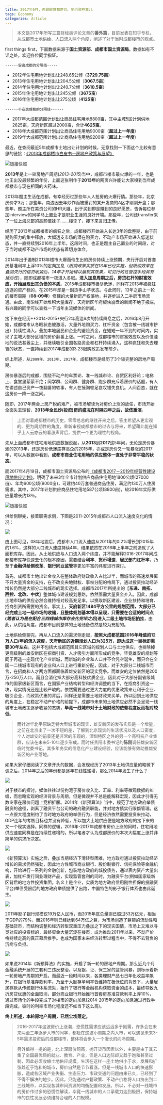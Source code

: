 ```yaml
---
title: 2017年6月，再聊聊成都房价、地价那些事儿
tags: Economy
categories: Article
---
```


> 本文是2017年所写三篇财经类评论文章的**番外篇**，目前发表在知乎专栏，从成都市土地供给、人口流入两个角度，阐述了对于当时成都楼市的观点。

first things first，下面数据来源于**国土资源部**、**成都市国土资源局**。数据如有不详之处，欢迎各位同学指证。

`------安逸成都的分隔线-----`
- 2012年住宅用地计划出让248.65公倾（**3729.75亩**）
- 2013年住宅用地计划出让204.5公倾（**3067.5亩**）
- 2014年住宅用地计划出让240.7公倾（**3610.5亩**）
- 2015年住宅用地计划出让245公倾（**3675亩**）
- 2016年住宅用地计划出让275公顷（**4125亩**）

`------不安逸成都的分隔线------`
- 2017年大成都范围计划出让商品住宅用地8800亩，其中主城5区计划供地2625亩，天府新区超过2000亩，合计**4625亩**。
- 2018年大成都范围计划出让商品住宅用地9000亩（**超过上一年度**）
- 2019年大成都范围计划出让商品住宅用地9200亩（**超过上一年度**）

<!-- more -->

最近，在查阅最近5年成都市土地出让计划的时候，无意找到一下面这个比较有意思的链接：[《2013年成都楼市白皮书--房地产政策与展望》](http://news.cd.fang.com/zt/201401/2013cdlsbpstd.html)

![](2-real-estate/2013.png "链接快照")

**2013年**是上一轮房地产周期(*2013-2015*)当中，成都市楼市最火爆的一年，也是地王出没最频繁的年份，上面这张制作于**2013年**的网页兴许能让大家嗅到当年成都楼市与现在相同的火药味。

2013年题主生活在成都，有幸经历过那些年人人抢房的火爆行情。那些年，北京房价才3万；那些年，南边因去年炒作而被重罚的某开发商的A区才刚刚开盘；那些年，题主所在美资公司的HR大姐，出于买到即是赚到的良好愿景，告诉每位参加interview的同学马上置业才是职业生涯的良好开端。那些年，公司还transfer来了一位上海总部的高颜值妹子.......楼歪了，接下来言归正传。

经历了2013年成都楼市的疯狂之后，成都楼市开始进入长达3年的盘整期，由于前期购买力的集中释放，大幅透支市场的潜在购买力，不动产市场开始进入低迷状态，并一直持续到2016年上半年。这段时间，也正是题主自己置业的时间段，对于当时成都不动产市场的状态有着切身体会。

2014年出于遏制2013年楼市火爆而催生出的房价持续上涨预期，央行开启对首套房基准利率上浮10%的定向加息（*限购政策实质在13年已经实施，但限购效果在叠加央行的信贷收紧后，14年才开始得以展现其效果，可见行政性管控手段具有延后性*），随即成都楼市一夜进入冬眠。**进入加息周期之后，房贷杠杆的财富效应，开始展现出其负债的本质**。2015年成都楼市极尽低迷，同样在2013年被疯狂追逐的资产标的，在2015年却是一副烫手山芋状态。与此同时，13年之前上一轮的楼市周期（**08-09年**）修建的大量新房产权落地，并逐步进入二手房市场流通。由此，南沿线开始堆积大量库存，天府新区华府板块崩盘的新闻不绝于报端，有兴趣的同学可以查找一下当年主流媒体的新闻。

接下来在经历**2014-2015*央行2年高达6次的持续降息之后，2016年8月开始，成都楼市从冬眠状态被激活，大量外地购买力、杠杆资金（包含被一线城市挤出）持续性涌入，叠加本地居民和企业的避险资金，在短短一年不到的时间内，实现了主城大部分区域的房价翻番上涨。一时之间，成都楼市的财富效应以及价值洼地的说法甚嚣尘上，并继续吸引全国各路资金和杠杆持续涌入，这种疯狂和失去理智的状态，一直持续到2017年成都的3.23限购政策发布前夕。

综上所述，从`2009年`、`2013年`、`2017年`，成都楼市是经历了3个较完整的房地产周期。

房价暴涨后的成都，围绕不动产的车票论、准一线城市论、自贸区利好论；电梯上、食堂里萦萦不绝；同学群、公司群、健身群、跑步群充斥着房价的话题，有人在讲述自己资产一夜翻番的轶事，有人在捶胸顿足哀叹错失良机。人间百态，就在这房价一降一涨之间。

随即，2017年两会上房产税的难产，被市场解读为对房价上涨的放任，市场开始全面失去理智，**2013年全民炒(投资)房的盛况在时隔四年之后，故伎重演**。

> 上面对着成都楼市的历史，零零总总的继往开来之后，答主希望从更宏观的、更为周期性的角度，重新审视成都楼市的过去与将来，希望藉此能在知乎上人云亦云的看涨声背后，提供一个更为理性的视角。

先从上面成都市住宅用地供应数据说起，从**2013**到**2017**这5年间，无论是房价暴涨的2013年，还是房价低迷库存高企的2015年，亦或是房价又一轮暴涨的2017年，可以从数据中看到，**成都市商业住宅用地的供应整体一直处于非常平稳的状态**。

而2017年4月19日，成都市国土资源局公布的[《成都市2017－2019年经营性建设用地供应计划》](http://www.mlr.gov.cn/xwdt/dfdt/201704/t20170412_1498432.htm)，明确了未来3年全市计划供应商品住宅用地1800公顷(27000亩)、年均600公顷(9000亩)，可建约40万套普通商品住房，满足约130万人住房需求。其中，2017年计划供应商品住宅用地587公顷(8800亩)，较2016年实际供应量增长约13％。

![](2-real-estate/future.png "链接快照")

供给侧聊完，接着聊需求侧，下图是2011-2015年成都市人口流入速度变化的情况：

![](2-real-estate/people.jpg)

由上图可见，08年地震后，成都市人口流入速度从2011年的0.2%增长到2015年的1.6%，这样的人口流入速度持续4年，结果依然在2016年上半年之前造就了大面积库存。因此，从土地供应与人口流入两个纬度，并不能解释2016-2017年间成都楼市库存快速去化的根本原因，需要结合**利率**、**货币增速**、**居民部门杠杆率**，乃至于**金融供给侧改革**、**银行同业监管**等更加丰富的纬度进行探讨。

首先，成都市土地出让金收入在整体政府财政收入占比过半，而城市的高速发展离不开大量资金的支持，在不改变央地财权、事权分配的格局下，通过投资拉动经济增长仍然是大部分二线城市的现实选择。成都市2017年所提出的【**东进、南拓、西控、北改、中优**】整体城市建设规划思路，依然亟需大量资金介入。因此，成都土地市场的供应必然会维持相对较高充足率，以换取新区建设、企业扶持和培育、招商引资所需要的资金。事实上，**天府新区1484平方公里的规划范围，大部分已经完成土地一级市场的收储，且整体规划基本得以呈现，只需要在合适的时间点(*笔者认为是在配合三四线城市库存去化完毕之后*)进入二级土地市场招拍挂**，由此，从供给角度，成都市目前整体的土地储备依然是较为充裕的。

土地供给侧聊完，再从人口流入的需求侧走起，**按照大成都范围2016年峰值的12万人口/年的流入速度，天府新区的近期规划人口为325万，即达成这一目标即需要30年左右**。这并不包括大成都范围其它区域的规划人口与土地供应，也排除掉更高级别的雄安新区在招商引资、人才吸引方面所形成的竞争，毕竟雄安的规划等同于再造一座现代化产业新城，而新城的企业和人口并不会凭空诞生，而只会在全国一二线城市现有的企业和人口上进行重新分配，因此，对于大部分二线城市而言，在招商和人才两方面都面临着雄安新区的现实竞争。而雄安的定位依然是200万-250万人口，而且会消化掉大部分高科技优质企业，因此对于大部分副省级城市的国家级新区而言，在国家产业结构转型和经济调整的当下，在招商引资这一块，现实情况还是比较严峻的。依然需要通过更大力度的优惠政策来让利于企业、吸引企业，而政策优惠的背后，同样还是需要土地财政来买单，所以回到土地供应的角度上，在稳定不动产价格的前提下，成都市未来的土地供应必然不会呈现一线城市土地政策逐步收紧的态势，**毕竟一线城市对于土地财政的依赖程度反而相对较低**。

> 而针对华北平原缺乏特大型城市的现实，雄安新区的发布实质是一个增量，之前在北京出了一次不短的差，了解到北京现实的生活状况以及人口密度，个人对雄安的前景还是非常的乐观的，深圳特区之外的另一个高科技产业集群，应该在未来5-10年逐步形成。而时任贵阳市委书记的**陈刚**调任雄安新区临时党委书记，其多年务实的信息化产业建设经验，应该能够有效助推雄安新区的产业落地。

如果大家仔细阅读了文章开头的数据，会发现经历了2013年土地供应量的略微下调之后，2014年之后的年份都是逐年在线性递增，那么2014年发生了什么？

![](2-real-estate/bank.jpg)

对于楼市的探讨，媒体往往过份拘泥于房价收入比、汇率、利率等微观数据的纠缠，而忽略宏观的经济背景与周期。但是微观并不总是能解释宏观，因此才引得无数专家在房价问题上竞相折腰。2014年《新预算法》当中，规范了地方政府举债融资的途径，剥离了融资平台公司的政府融资职能，并对地方债实行限额管理。这一点很大程度制约了当时地方政府的举债行为，但是经济依然需要投资来拉动，GDP连年的考核目标也并没有降低，所以加大土地供应便是地方政府的接下来的又一个现实选择。同样的逻辑，2016年-2017年成都市房价上涨的同时，住宅用地供应速度同样是在持续性递增的，所以笔者才认为成都房价的本次大幅度上涨并非简单的供求所决定。

![](2-real-estate/process.jpg)

《新预算法》实施之后，叠加当期经济下滑转型困难，地方政府通过投资拉动经济增长的需求仍然强劲，因此地方性城市商业银行、股份制银行、信托保险等金融机构，开始进行一系列的金融创新，包装地方政府的城投债务，通过表内资产大量出表，加杠杆发行同业理财产品，实现监管套利的同时，为融资平台(例如国家级新区背后的地方性投资集团，名义上是企业，实质为地方政府信用刚性担保的投融资平台)举债受限后的地方政府举债提供了出路，中国特色的影子银行体系也由此诞生。

![](2-real-estate/resource.jpg)

2011年影子银行规模仅19万亿人民币，而2015年底总量则已超过53万亿元，相当于GDP的79%，而2016年则已经达到64万亿之巨，为市场创造了巨额的流动性和基础货币，而结构调整和经济转型双重压力叠加之下的现实国情，市场上又难以寻觅对应的投资标的，最终资金大量沉淀在楼市，成为推动2011年以来，不动产价格持续走高的真正幕后推手。也成为国家未来经济转型过程当中，不得不去背负的沉疴与负担。

![](2-real-estate/table.png)

如果说2014年《新预算法》的实施，开启了新一轮的房地产周期。那么近几个月金融系统开展的三套利三违反整治，以及银、证、保三家的监管风暴，则标示着新一轮房地产周期的开启。而最近一段时间以来，各类理财产品七日年化收益率飙升，在银行基准存款利率，乃至于大额存单利率皆维持在极低位的背景下，大量居民存款从传统银行体系流失，抬升了银行等金融机构获取资金的成本，最终导致九折房贷优惠的全面取消，部分商业银行开始推行首套房基准贷款利率上浮10%，通过市场化的手段完成了对楼市的定向加息(2014-2015年的定向加息通过行政手段完成，彼时的利率市场化程度还不如当下这么高)。

**终上所述，本轮房地产周期，已然尘埃落定。**

> 2016-2017年这波房价上涨潮，恐慌性需求应该远远多于刚需，许多会在未来两至三年逐步入市的同学，都赶在这波小周期之内入市，可以遇见未来3-5年需求投资后的成都楼市，整体将会步入一个漫长的向冷周期。

> 另外值得一提的是，北上深房价畸高，抛开货币因素以外，主要是由于其云集了全国最优质的就业、教育、产业，但是人口边际却又趋于饱和甚至过剩，因此必须收缩土地供应规模。生活在这样一座土地供小于求，发展和扩张趋近于饱和的城市，房价自然是节节看涨。但是一线城市人口的快速膨胀，造成各区域产业失衡、生态压力、市政交通的问题由来已久，已经到了不得不解决的地步。因此，只能通过户籍政策、不动产价格将人口挤出到二三线城市，以实现各城市间资源的均衡配置和发展。所以，不必对一线城市的房价作过多的恐慌性解读，毕竟一线城市的人口承载力达到极限，保持城市的良性发展必须维持合理的人口规模。

